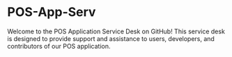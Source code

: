 # POS-App-Serv
Welcome to the POS Application Service Desk on GitHub! This service desk is designed to provide support and assistance to users, developers, and contributors of our POS application.
